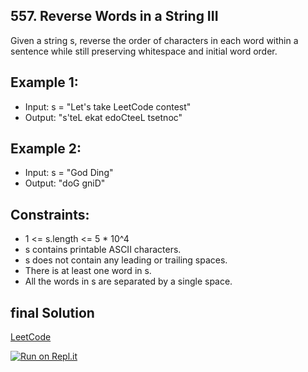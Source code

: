 ## 557. Reverse Words in a String III
Given a string s, reverse the order of characters in each word within a sentence while still preserving whitespace and initial word order.

## Example 1:
- Input: s = "Let's take LeetCode contest"
- Output: "s'teL ekat edoCteeL tsetnoc"

## Example 2:
- Input: s = "God Ding"
- Output: "doG gniD"

## Constraints:
- 1 <= s.length <= 5 * 10^4
- s contains printable ASCII characters.
- s does not contain any leading or trailing spaces.
- There is at least one word in s.
- All the words in s are separated by a single space.

## final Solution
[LeetCode](https://leetcode.com/submissions/detail/709754465/)

[![Run on Repl.it](https://repl.it/badge/github/oscharko/JS-LeetCode-557-Reverse-Words-in-a-String-III)](https://replit.com/@oscharko/JS-LeetCode-557-Reverse-Words-in-a-String-III)